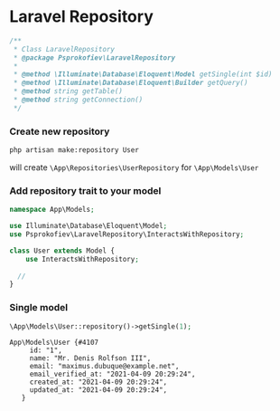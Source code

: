 # Laravel Repository

```php
/**
 * Class LaravelRepository
 * @package Psprokofiev\LaravelRepository
 * 
 * @method \Illuminate\Database\Eloquent\Model getSingle(int $id)
 * @method \Illuminate\Database\Eloquent\Builder getQuery() 
 * @method string getTable()
 * @method string getConnection()
 */
```

### Create new repository
```cmd
php artisan make:repository User
```
will create `\App\Repositories\UserRepository` for `\App\Models\User`

### Add repository trait to your model
```php
namespace App\Models;

use Illuminate\Database\Eloquent\Model;
use Psprokofiev\LaravelRepository\InteractsWithRepository;

class User extends Model {
    use InteractsWithRepository;
  
  //
}
```

### Single model
```php
\App\Models\User::repository()->getSingle(1);
```
```
App\Models\User {#4107
     id: "1",
     name: "Mr. Denis Rolfson III",
     email: "maximus.dubuque@example.net",
     email_verified_at: "2021-04-09 20:29:24",
     created_at: "2021-04-09 20:29:24",
     updated_at: "2021-04-09 20:29:24",
   }
```
